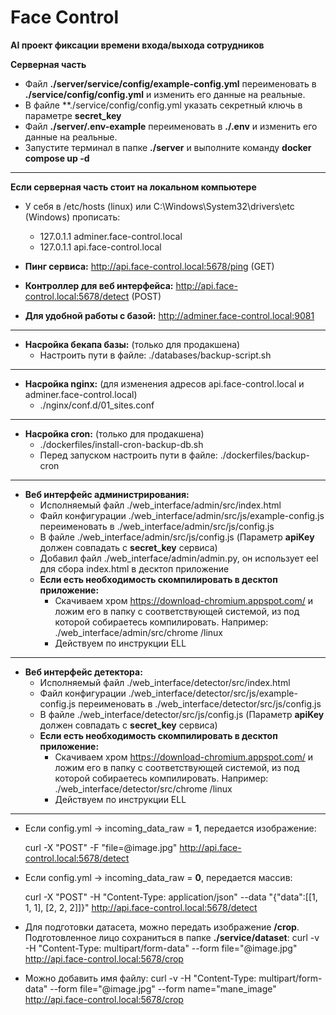 # Face Control
**AI проект фиксации времени входа/выхода сотрудников**


**Серверная часть**
- Файл **./server/service/config/example-config.yml** переименовать в **./service/config/config.yml** и изменить его данные на реальные.
- В файле **./service/config/config.yml указать секретный ключь в параметре **secret_key**
- Файл **./server/.env-example** переименовать в **./.env** и изменить его данные на реальные.
- Запустите терминал в папке **./server** и выполните команду **docker compose up -d**
-------

**Если серверная часть стоит на локальном компьютере**
- У себя в /etc/hosts (linux) или C:\Windows\System32\drivers\etc (Windows) прописать:
  - 127.0.1.1 adminer.face-control.local
  - 127.0.1.1 api.face-control.local

- **Пинг сервиса:** http://api.face-control.local:5678/ping (GET)
- **Контроллер для веб интерфейса:** http://api.face-control.local:5678/detect (POST)
- **Для удобной работы с базой:** http://adminer.face-control.local:9081
-------

- **Насройка бекапа базы:** (только для продакшена)
  - Настроить пути в файле: ./databases/backup-script.sh

-------

- **Насройка nginx:** (для изменения адресов api.face-control.local и adminer.face-control.local) 
  - ./nginx/conf.d/01_sites.conf

-------

- **Насройка cron:** (только для продакшена)
  - ./dockerfiles/install-cron-backup-db.sh 
  - Перед запуском настроить пути в файле: ./dockerfiles/backup-cron

-------

- **Веб интерфейс администрирования:** 
  - Исполняемый файл ./web_interface/admin/src/index.html 
  - Файл конфигурации ./web_interface/admin/src/js/example-config.js переименовать в ./web_interface/admin/src/js/config.js 
  - В файле ./web_interface/admin/src/js/config.js (Параметр **apiKey** должен совпадать с **secret_key** сервиса)
  - Добавил файл ./web_interface/admin/admin.py, он использует eel для сбора index.html в десктоп приложение
  - **Если есть необходимость скомпилировать в десктоп приложение:**
    - Скачиваем хром https://download-chromium.appspot.com/ и ложим его в папку с соответствующей системой, из под которой собираетесь компилировать. Например: ./web_interface/admin/src/chrome
/linux
    - Действуем по инструкции ELL
-------

- **Веб интерфейс детектора:** 
  - Исполняемый файл ./web_interface/detector/src/index.html 
  - Файл конфигурации ./web_interface/detector/src/js/example-config.js переименовать в ./web_interface/detector/src/js/config.js 
  - В файле ./web_interface/detector/src/js/config.js (Параметр **apiKey** должен совпадать с **secret_key** сервиса)
  - **Если есть необходимость скомпилировать в десктоп приложение:**
    - Скачиваем хром https://download-chromium.appspot.com/ и ложим его в папку с соответствующей системой, из под которой собираетесь компилировать. Например: ./web_interface/detector/src/chrome
/linux
    - Действуем по инструкции ELL

-------

- Если config.yml -> incoming_data_raw = **1**, передается изображение:

  curl -X "POST" -F "file=@image.jpg" http://api.face-control.local:5678/detect

- Если config.yml -> incoming_data_raw = **0**, передается массив:
  
  curl -X "POST" -H "Content-Type: application/json" --data "{\"data\":[[1, 1, 1], [2, 2, 2]]}" http://api.face-control.local:5678/detect
  
- Для подготовки датасета, можно передать изображение  **/crop**. Подготовленное лицо сохраниться в папке **./service/dataset**:
  curl -v -H "Content-Type: multipart/form-data" --form file="@image.jpg" http://api.face-control.local:5678/crop
- Можно добавить имя файлу:
  curl -v -H "Content-Type: multipart/form-data" --form file="@image.jpg" --form name="mane_image" http://api.face-control.local:5678/crop